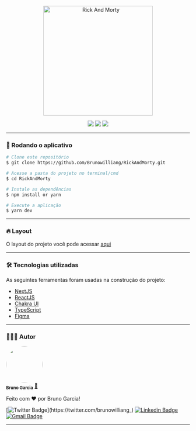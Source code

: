 <p align="center">
  <img src="https://www.goagenda.app/wp-content/uploads/2021/07/Logo2.png" height="300px" alt="Rick And Morty" />
</p>

<div align="center">
  <img src="https://img.shields.io/static/v1?label=Next&message=~10.0.9&color=FF872C&style=for-the-badge&logo=nextdotjs"/>
  <img src="https://img.shields.io/static/v1?label=React&message=~17.0.2&color=FF872C&style=for-the-badge&logo=react"/>
  <img src="https://img.shields.io/static/v1?label=License&message=MIT&color=FF872C&style=for-the-badge"/>
</div>

---

### 🎲 Rodando o aplicativo

```bash
# Clone este repositório
$ git clone https://github.com/Brunowilliang/RickAndMorty.git

# Acesse a pasta do projeto no terminal/cmd
$ cd RickAndMorty

# Instale as dependências
$ npm install or yarn

# Execute a aplicação
$ yarn dev

```

---

### 🔥 Layout

O layout do projeto você pode acessar [aqui](https://www.figma.com/file/H0PXWdkOWzHQzmYcoxRbwC/Rick-and-Morty?node-id=0%3A1)

---

### 🛠 Tecnologias utilizadas

As seguintes ferramentas foram usadas na construção do projeto:

- [NextJS](https://nextjs.org/)
- [ReactJS](https://pt-br.reactjs.org/)
- [Chakra UI](https://chakra-ui.com/)
- [TypeScript](https://www.typescriptlang.org/)
- [Figma](www.figma.com)

---

### 🙋🏼‍♂️ Autor

<a href="https://linkedin.com/in/brunowilliang">
 <img style="border-radius: 50%;" src="https://avatars.githubusercontent.com/u/41432581?v=4" width="100px;" alt=""/>
 <br />
 <sub><b>Bruno Garcia</b></sub></a> <a href="https://linkedin.com/in/brunowilliang" title="Bruno Garcia">🚀</a>

Feito com ❤️ por Bruno Garcia!

[![Twitter Badge](https://img.shields.io/badge/-@brunowilliang_-1ca0f1?style=flat-square&labelColor=1ca0f1&logo=twitter&logoColor=white&link=https://twitter.com/brunowilliang_)](https://twitter.com/brunowilliang_) [![Linkedin Badge](https://img.shields.io/badge/-Bruno-blue?style=flat-square&logo=Linkedin&logoColor=white&link=https://www.linkedin.com/in/brunowilliang/)](https://www.linkedin.com/in/brunowilliang/)
[![Gmail Badge](https://img.shields.io/badge/-brunowilliang@icloud.com-c14438?style=flat-square&logo=Gmail&logoColor=white&link=mailto:brunowilliang@icloud.com)](mailto:brunowilliang@icloud.com)

---
